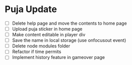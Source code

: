 # Puja Update
- [ ] Delete help page and move the contents to home page
- [ ] Upload puja sticker in home page
- [ ] Make content editable in player div
- [ ] Save the name in local storage (use onfocusout event)
- [ ] Delete node modules folder
- [ ] Refactor if time permits 
- [ ] Implement history feature in gameover page